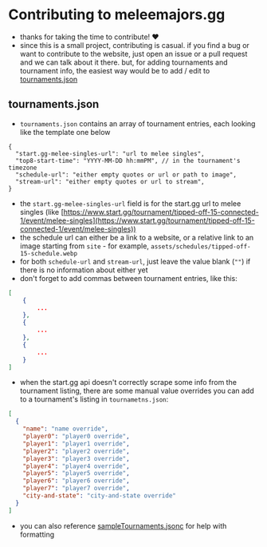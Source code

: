 # Contributing to meleemajors.gg

- thanks for taking the time to contribute! ❤️
- since this is a small project, contributing is casual. if you find a bug or want to contribute to the website, just open an issue or a pull request and we can talk about it there. but, for adding tournaments and tournament info, the easiest way would be to add / edit to [tournaments.json](ssg/src/tournaments.json)

## tournaments.json

- `tournaments.json` contains an array of tournament entries, each looking like the template one below

```jsonc
{
  "start.gg-melee-singles-url": "url to melee singles",
  "top8-start-time": "YYYY-MM-DD hh:mmPM", // in the tournament's timezone
  "schedule-url": "either empty quotes or url or path to image",
  "stream-url": "either empty quotes or url to stream",
}
```

- the `start.gg-melee-singles-url` field is for the start.gg url to melee singles (like [https://www.start.gg/tournament/tipped-off-15-connected-1/event/melee-singles](https://www.start.gg/tournament/tipped-off-15-connected-1/event/melee-singles))
- the schedule url can either be a link to a website, or a relative link to an image starting from `site` - for example, `assets/schedules/tipped-off-15-schedule.webp`
- for both `schedule-url` and `stream-url`, just leave the value blank (`""`) if there is no information about either yet
- don't forget to add commas between tournament entries, like this:

```json
[
    {
        ...
    },
    {
        ...
    },
    {
        ...
    }
]
```

- when the start.gg api doesn't correctly scrape some info from the tournament listing, there are some manual value overrides you can add to a tournament's listing in `tournametns.json`:

```json
[
  {
    "name": "name override",
    "player0": "player0 override",
    "player1": "player1 override",
    "player2": "player2 override",
    "player3": "player3 override",
    "player4": "player4 override",
    "player5": "player5 override",
    "player6": "player6 override",
    "player7": "player7 override",
    "city-and-state": "city-and-state override"
  }
]
```

- you can also reference [sampleTournaments.jsonc](ssg/src/sampleTournaments.jsonc) for help with formatting
